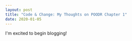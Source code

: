 ```yaml
---
layout: post
title: "Code & Change: My Thoughts on POODR Chapter 1"
date: 2020-01-05
---
```


I'm excited to begin blogging!
